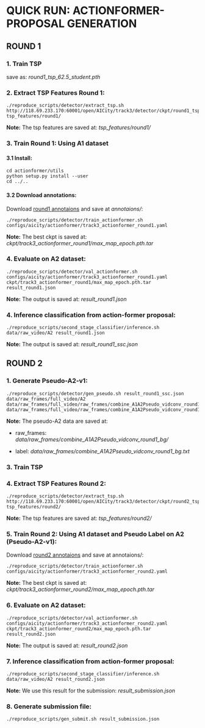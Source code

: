 # QUICK RUN: ACTIONFORMER-PROPOSAL GENERATION

## ROUND 1
### 1. Train TSP
save as: *round1_tsp_62.5_student.pth*

### 2. Extract TSP Features Round 1:
  
```
./reproduce_scripts/detector/extract_tsp.sh http://118.69.233.170:60001/open/AICity/track3/detector/ckpt/round1_tsp_62.5_student.pth tsp_features/round1/
```
**Note:** The tsp features are saved at: *tsp_features/round1/*


### 3. Train Round 1: Using A1 dataset
#### 3.1 Install:
```
cd actionformer/utils
python setup.py install --user
cd ../..
```
#### 3.2 Download annotations:
Download [round1 annotaions]('http://118.69.233.170:60001/open/AICity/track3/detector/annotations/a1a2_anns.json') and save at *annotaions/*: 
  
```
./reproduce_scripts/detector/train_actionformer.sh configs/aicity/actionformer/track3_actionformer_round1.yaml
```
**Note:** The best ckpt is saved at: *ckpt/track3_actionformer_round1/max_map_epoch.pth.tar*

### 4. Evaluate on A2 dataset:
```
./reproduce_scripts/detector/val_actionformer.sh configs/aicity/actionformer/track3_actionformer_round1.yaml ckpt/track3_actionformer_round1/max_map_epoch.pth.tar  result_round1.json
```
**Note:** The output is saved at: *result_round1.json*

### 4. Inference classification from action-former proposal:
```
./reproduce_scripts/second_stage_classifier/inference.sh data/raw_video/A2 result_round1.json
```
**Note:** The output is saved at: *result_round1_ssc.json*

## ROUND 2
### 1. Generate Pseudo-A2-v1:
  
```
./reproduce_scripts/detector/gen_pseudo.sh result_round1_ssc.json data/raw_frames/full_video/A2 data/raw_frames/full_video/raw_frames/combine_A1A2Pseudo_vidconv_round1_bg/ data/raw_frames/full_video/raw_frames/combine_A1A2Pseudo_vidconv_round1_bg.txt
```

**Note:** The pseudo-A2 data are saved at: 

+ raw_frames: *data/raw_frames/combine_A1A2Pseudo_vidconv_round1_bg/*

+ label: *data/raw_frames/combine_A1A2Pseudo_vidconv_round1_bg.txt*

### 3. Train TSP

### 4. Extract TSP Features Round 2:
```
./reproduce_scripts/detector/extract_tsp.sh http://118.69.233.170:60001/open/AICity/track3/detector/ckpt/round2_tsp_67.5.pth tsp_features/round2/
```
**Note:** The tsp features are saved at: *tsp_features/round2/*

### 5. Train Round 2: Using A1 dataset and Pseudo Label on A2 (Pseudo-A2-v1):
Download [round2 annotaions]('http://118.69.233.170:60001/open/AICity/track3/detector/annotations/round1_anns.json') and save at annotaions/: 

```
./reproduce_scripts/detector/train_actionformer.sh configs/aicity/actionformer/track3_actionformer_round2.yaml
```
**Note:** The best ckpt is saved at: *ckpt/track3_actionformer_round2/max_map_epoch.pth.tar*

### 6. Evaluate on A2 dataset:
```
./reproduce_scripts/detector/val_actionformer.sh configs/aicity/actionformer/track3_actionformer_round2.yaml ckpt/track3_actionformer_round2/max_map_epoch.pth.tar  result_round2.json
```
**Note:** The output is saved at: *result_round2.json*

### 7. Inference classification from action-former proposal:
```
./reproduce_scripts/second_stage_classifier/inference.sh data/raw_video/A2 result_round2.json
```
**Note:** We use this result for the submission: *result_submission.json*


### 8. Generate submission file:
```
./reproduce_scripts/gen_submit.sh result_submission.json
```
